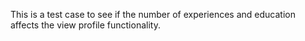 This is a test case to see if the number of experiences and education affects
the view profile functionality.
